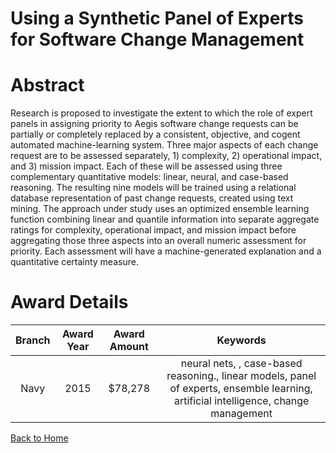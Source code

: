 
Using a Synthetic Panel of Experts for Software Change Management
=================================================================

# Abstract


Research is proposed to investigate the extent to which the role of expert panels in assigning priority to Aegis software change requests can be partially or completely replaced by a consistent, objective, and cogent automated machine-learning system. Three major aspects of each change request are to be assessed separately, 1) complexity, 2) operational impact, and 3) mission impact. Each of these will be assessed using three complementary quantitative models: linear, neural, and case-based reasoning. The resulting nine models will be trained using a relational database representation of past change requests, created using text mining. The approach under study uses an optimized ensemble learning function combining linear and quantile information into separate aggregate ratings for complexity, operational impact, and mission impact before aggregating those three aspects into an overall numeric assessment for priority. Each assessment will have a machine-generated explanation and a quantitative certainty measure.  

# Award Details

|Branch|Award Year|Award Amount|Keywords|
| :---: | :---: | :---: | :---: |
|Navy|2015|$78,278|neural nets, , case-based reasoning., linear models, panel of experts, ensemble learning, artificial intelligence, change management|
  
  


[Back to Home](https://github.com/chrischow/dod_sbir_awards#1911)